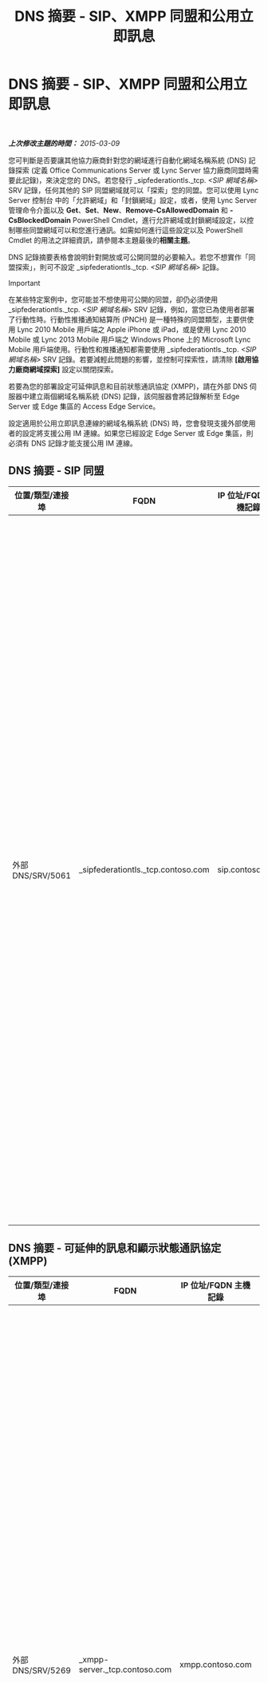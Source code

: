 ﻿---
title: DNS 摘要 - SIP、XMPP 同盟和公用立即訊息
TOCTitle: DNS 摘要 - SIP、XMPP 同盟和公用立即訊息
ms:assetid: 1ed24fb8-a849-44c0-a52e-7aef7527e644
ms:mtpsurl: https://technet.microsoft.com/zh-tw/library/JJ618369(v=OCS.15)
ms:contentKeyID: 49290293
ms.date: 08/10/2015
mtps_version: v=OCS.15
ms.translationtype: HT
---

# DNS 摘要 - SIP、XMPP 同盟和公用立即訊息

 

_**上次修改主題的時間：** 2015-03-09_

您可判斷是否要讓其他協力廠商針對您的網域進行自動化網域名稱系統 (DNS) 記錄探索 (定義 Office Communications Server 或 Lync Server 協力廠商同盟時需要此記錄)，來決定您的 DNS。若您發行 \_sipfederationtls.\_tcp. *\<SIP 網域名稱\>* SRV 記錄，任何其他的 SIP 同盟網域就可以「探索」您的同盟。您可以使用 Lync Server 控制台 中的「允許網域」和「封鎖網域」設定，或者，使用 Lync Server 管理命令介面以及 **Get**、**Set**、**New**、**Remove-CsAllowedDomain** 和 **-CsBlockedDomain** PowerShell Cmdlet，進行允許網域或封鎖網域設定，以控制哪些同盟網域可以和您進行通訊。如需如何進行這些設定以及 PowerShell Cmdlet 的用法之詳細資訊，請參閱本主題最後的**相關主題**。

DNS 記錄摘要表格會說明針對開放或可公開同盟的必要輸入。若您不想實作「同盟探索」，則可不設定 \_sipfederationtls.\_tcp. *\<SIP 網域名稱\>* 記錄。

> [!IMPORTANT]  
> 在某些特定案例中，您可能並不想使用可公開的同盟，卻仍必須使用 _sipfederationtls._tcp. <em>&lt;SIP 網域名稱&gt;</em> SRV 記錄，例如，當您已為使用者部署了行動性時。行動性推播通知結算所 (PNCH) 是一種特殊的同盟類型，主要供使用 Lync 2010 Mobile 用戶端之 Apple iPhone 或 iPad，或是使用 Lync 2010 Mobile 或 Lync 2013 Mobile 用戶端之 Windows Phone 上的 Microsoft Lync Mobile 用戶端使用。行動性和推播通知都需要使用 _sipfederationtls._tcp. <em>&lt;SIP 網域名稱&gt;</em> SRV 記錄。若要減輕此問題的影響，並控制可探索性，請清除 <strong>[啟用協力廠商網域探索]</strong> 設定以關閉探索。



若要為您的部署設定可延伸訊息和目前狀態通訊協定 (XMPP)，請在外部 DNS 伺服器中建立兩個網域名稱系統 (DNS) 記錄，該伺服器會將記錄解析至 Edge Server 或 Edge 集區的 Access Edge Service。

設定適用於公用立即訊息連線的網域名稱系統 (DNS) 時，您會發現支援外部使用者的設定將支援公用 IM 連線。如果您已經設定 Edge Server 或 Edge 集區，則必須有 DNS 記錄才能支援公用 IM 連線。

## DNS 摘要 - SIP 同盟


<table>
<colgroup>
<col style="width: 25%" />
<col style="width: 25%" />
<col style="width: 25%" />
<col style="width: 25%" />
</colgroup>
<thead>
<tr class="header">
<th>位置/類型/連接埠</th>
<th>FQDN</th>
<th>IP 位址/FQDN 主機記錄</th>
<th>對應至/註解</th>
</tr>
</thead>
<tbody>
<tr class="odd">
<td><p>外部 DNS/SRV/5061</p></td>
<td><p>_sipfederationtls._tcp.contoso.com</p></td>
<td><p>sip.contoso.com</p></td>
<td><p>您的同盟和其他潛在同盟協力廠商之自動 DNS 探索的必要 Access Edge Service 外部介面，其亦稱為「允許的 SIP 網域」(舊版則稱為增強型同盟)。您可視需要，針對啟用了 Lync 之使用者的所有 SIP 網域重複此項目。</p>
<div>

> [!IMPORTANT]    
> 行動性和推播通知結算所都必須使用此 SRV 記錄。若您有一個以上的 SIP 網域，請針對將服務 Lync Mobile 用戶端的每個網域建立並發行 SRV 記錄。若不是每個部署支援的 SIP 網域都具備明確的 SRV 記錄，則推播通知服務和 Apple 推播通知服務可能無法如預期般運作。


</div></td>
</tr>
</tbody>
</table>


## DNS 摘要 - 可延伸的訊息和顯示狀態通訊協定 (XMPP)


<table>
<colgroup>
<col style="width: 25%" />
<col style="width: 25%" />
<col style="width: 25%" />
<col style="width: 25%" />
</colgroup>
<thead>
<tr class="header">
<th>位置/類型/連接埠</th>
<th>FQDN</th>
<th>IP 位址/FQDN 主機記錄</th>
<th>對應至/註解</th>
</tr>
</thead>
<tbody>
<tr class="odd">
<td><p>外部 DNS/SRV/5269</p></td>
<td><p>_xmpp-server._tcp.contoso.com</p></td>
<td><p>xmpp.contoso.com</p></td>
<td><p>Access Edge Service 或 Edge 集區上的 XMPP Proxy 外部介面。請針對具有啟用 Lync 之使用者的所有內部 SIP 網域，依需要重複，在該網域中，若要與 XMPP 連絡人聯繫，可以透過全域原則、使用者所在的網站原則，或套用至啟用 Lync 之使用者的使用者原則，來設定外部存取原則。XMPP 同盟協力廠商原則中也必須設定允許的 XMPP 網域。如需詳細資訊，請參閱＜ <strong>請參閱</strong>＞中的主題。</p></td>
</tr>
<tr class="even">
<td><p>外部 DNS/A</p></td>
<td><p>xmpp.contoso.com (範例)</p></td>
<td><p>裝載 XMPP Proxy 的 Edge Server 或 Edge 集區上的 Access Edge Service IP 位址</p></td>
<td><p>指向裝載 XMPP Proxy 服務的 Access Edge Service 或 Edge 集區。一般而言，您所建立的 SRV 記錄將指向此主機 (A 或 AAAA) 記錄</p></td>
</tr>
</tbody>
</table>


## DNS 摘要 – 公用立即訊息連線


<table>
<colgroup>
<col style="width: 25%" />
<col style="width: 25%" />
<col style="width: 25%" />
<col style="width: 25%" />
</colgroup>
<thead>
<tr class="header">
<th>位置/類型/連接埠</th>
<th>FQDN/DNS 記錄</th>
<th>IP 位址/FQDN</th>
<th>對應至/註解</th>
</tr>
</thead>
<tbody>
<tr class="odd">
<td><p>外部 DNS/A</p></td>
<td><p>sip.contoso.com</p></td>
<td><p>Access Edge Service 介面</p></td>
<td><p>Access Edge Service 外部介面 (Contoso)。必要時，重複用於含有啟用 Lync 之使用者的所有 SIP 網域。</p></td>
</tr>
</tbody>
</table>


## 請參閱

#### 工作

[在 Lync Server 2013 中設定 XMPP 同盟](lync-server-2013-setting-up-xmpp-federation.md)  
[在 Lync Server 2013 中設定推播通知](lync-server-2013-configuring-for-push-notifications.md)  
[在 Lync Server 2013 中啟用或停用探索同盟協力廠商](lync-server-2013-enable-or-disable-discovery-of-federation-partners.md)  

#### 概念

[Lync Server 2013 中的外部使用者存取案例](lync-server-2013-scenarios-for-external-user-access.md)  
[針對 Lync Server 2013 判定 DNS 需求](lync-server-2013-determine-dns-requirements.md)  

#### 其他資源

[在 Lync Server 2013 中管理組織的 SIP 同盟網域](lync-server-2013-manage-sip-federated-domains-for-your-organization.md)

